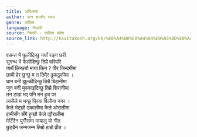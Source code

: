 ```yaml
---
title: अभिलाषा
author: रत्न शमशेर थापा
genre: कविता
language: नेपाली
source: नेपाली - कविता कोश
source_link: http://kavitakosh.org/kk/%E0%A4%B0%E0%A4%A4%E0%A5%8D%E0%A4%A8_%E0%A4%B6%E0%A4%AE%E0%A4%B6%E0%A5%87%E0%A4%B0_%E0%A4%A5%E0%A4%BE%E0%A4%AA%E0%A4%BE
---
```


वसन्त भै फुलीदिन्छु नयाँ रङ्ग छरी  
सुगन्ध भै फैलीदिन्छु तिम्रै वरिपरि  
व्यर्थै लिन्छ्यौ माया किन ? पीर जिन्दगीमा  
छामी हेर छुन्छु म त तिमै्र ढुकढुकीमा ।  
घाम बनी झुल्कीदिन्छु तिम्रै बिहानीमा  
जून बनी मुस्काइदिन्छु तिम्रै शिरानीमा  
तन टाढा भए पनि मन हुन्न पर  
त्यसैले म भन्छु पि्रया विलौना नगर ।  
कैले भेट्छौ उकालीमा कैले ओरालीमा  
हामीसँग सँगै हुन्छौ कैले द्यौरालीमा  
मेटिँदैन युगौँसम्म मायालु यो गीत  
छुट्दैन जन्मजन्म तिम्रो हाम्रो प्रीत ।
